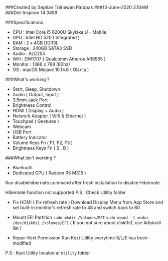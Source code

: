 ###Created by Septian Triiriawan Parapak
###13-June-2020 3.10AM
###Dell Inspiron 14 3459

###Specifications
- CPU : Intel Core i5 6200U Skylake U - Mobile
- GPU : Intel HD 520 ( Integrated )
- RAM : 2 x 4GB DDR3L
- Storage : 240GB SATA3 SSD
- Audio : ALC255
- Wifi : DW1707 ( Qualcomm Atheros AR9565 )
- Monitor : 1366 x 768 (60hz)
- OS : macOS Mojave 10.14.6 ( Olarila )

###What's working ?

- Start, Sleep, Shutdown
- Audio ( Output, Input )
- 3.5mm Jack Port
- Brightness Control
- HDMI ( Display + Audio )
- Network Adapter ( Wifi & Ethernet )
- Touchpad ( Gestures )
- Webcam
- USB Port
- Battery Indicator
- Volume Keys Fn ( F1, F2, F3 )
- Brightness Keys Fn ( S , B )

###What isn't working ?

- Bluetooth
- Dedicated GPU ( Radeon R5 M315 )

Run disablehibernate.command after fresh installation
to disable Hibernate.

Hibernate function not supported
P.S : Check Utility folder

- Fix HDMI ( Fix refresh rate )
Download Display Menu from App Store and set built-in
monitor's refresh rate to 48 and switch back to 60

- Mount EFI Partition
```sudo mkdir /Volumes/EFI```
```sudo mount -t msdos /dev/disk0s1 /Volumes/EFI```
( If you not sure about disk0s1, use #diskutil list )

- Repair Kext Permission
Run Kext Utility everytime S/L/E has been modified

P.S : Kext Utility located at ```Utility``` folder
